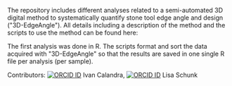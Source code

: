 The repository includes different analyses related to a semi-automated 3D digital method to systematically quantify stone tool edge angle and design ("3D-EdgeAngle"). All details including a description of the method and the scripts to use the method can be found here:  

The first analysis was done in R. The scripts format and sort the data acquired with "3D-EdgeAngle" so that the results are saved in one single R file per analysis (per sample). 

Contributors: [![ORCID ID](http://info.orcid.org/wp-content/uploads/2019/11/orcid_16x16.png)](http://orcid.org/0000-0003-3816-6359) Ivan Calandra, [![ORCID ID](https://info.orcid.org/wp-content/uploads/2019/11/orcid_16x16.png)](http://orcid.org/0000-0002-2193-7340) Lisa Schunk
